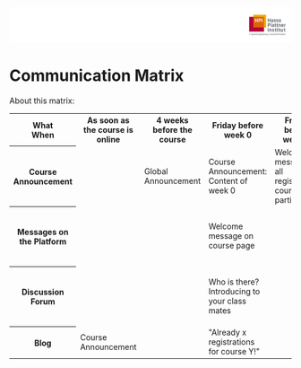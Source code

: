 ![HPI Logo](img/HPI_Logo.png)

# Communication Matrix

About this matrix:

<table class="tg">
  <tr>
    <th class="tg-031e">What<br>When</th>
    <th class="tg-031e">As soon as the course is online<br></th>
    <th class="tg-031e">4 weeks before the course<br></th>
    <th class="tg-031e">Friday before week 0<br></th>
    <th class="tg-031e">Friday before week 1<br></th>
    <th class="tg-031e">Week 1 (Monday)<br></th>
  </tr>
  <tr>
    <th class="tg-031e">Course Announcement<br></th>
    <td class="tg-031e"></td>
    <td class="tg-031e">Global Announcement<br></td>
    <td class="tg-031e">Course Announcement:<br>Content of week 0<br></td>
    <td class="tg-031e">Welcome message to all registered course participants<br></td>
    <td class="tg-031e">Course announcement for following week n<br></td>
  </tr>
  <tr>
    <th class="tg-031e">Messages on the Platform<br></th>
    <td class="tg-031e"></td>
    <td class="tg-031e"></td>
    <td class="tg-031e">Welcome message on course page<br></td>
    <td class="tg-031e"></td>
    <td class="tg-031e">Message: even with late registration successful participation is possible<br></td>
  </tr>
  <tr>
    <th class="tg-031e">Discussion Forum<br></th>
    <td class="tg-031e"></td>
    <td class="tg-031e"></td>
    <td class="tg-031e">Who is there? Introducing to your class mates<br></td>
    <td class="tg-031e"></td>
    <td class="tg-031e">Responding to most common administrative and content-related questions<br></td>
  </tr>
  <tr>
    <th class="tg-031e">Blog</th>
    <td class="tg-031e">Course Announcement<br></td>
    <td class="tg-031e"></td>
    <td class="tg-031e">"Already x registrations for course Y!"<br></td>
    <td class="tg-031e"></td>
    <td class="tg-031e"></td>
  </tr>
</table>
